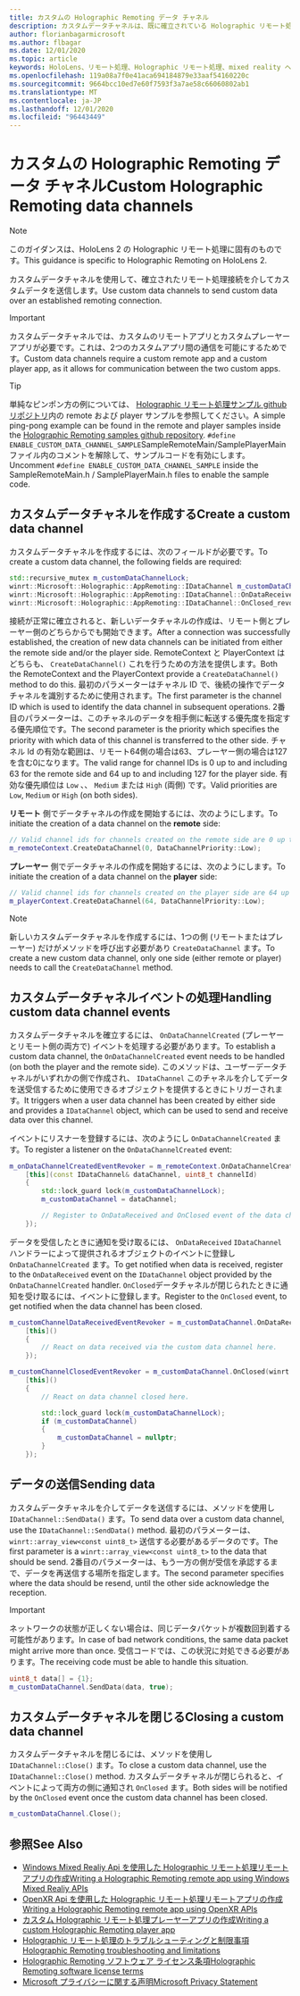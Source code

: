 ```yaml
---
title: カスタムの Holographic Remoting データ チャネル
description: カスタムデータチャネルは、既に確立されている Holographic リモート処理接続を介してユーザーデータを送信するために使用できます。
author: florianbagarmicrosoft
ms.author: flbagar
ms.date: 12/01/2020
ms.topic: article
keywords: HoloLens、リモート処理、Holographic リモート処理、mixed reality ヘッドセット、windows mixed reality ヘッドセット、仮想現実のヘッドセット、データチャネル
ms.openlocfilehash: 119a08a7f0e41aca694184879e33aaf54160220c
ms.sourcegitcommit: 9664bcc10ed7e60f7593f3a7ae58c66060802ab1
ms.translationtype: MT
ms.contentlocale: ja-JP
ms.lasthandoff: 12/01/2020
ms.locfileid: "96443449"
---
```

# <a name="custom-holographic-remoting-data-channels"></a><span data-ttu-id="19e31-104">カスタムの Holographic Remoting データ チャネル</span><span class="sxs-lookup"><span data-stu-id="19e31-104">Custom Holographic Remoting data channels</span></span>

>[!NOTE]
><span data-ttu-id="19e31-105">このガイダンスは、HoloLens 2 の Holographic リモート処理に固有のものです。</span><span class="sxs-lookup"><span data-stu-id="19e31-105">This guidance is specific to Holographic Remoting on HoloLens 2.</span></span>

<span data-ttu-id="19e31-106">カスタムデータチャネルを使用して、確立されたリモート処理接続を介してカスタムデータを送信します。</span><span class="sxs-lookup"><span data-stu-id="19e31-106">Use custom data channels to send custom data over an established remoting connection.</span></span>

>[!IMPORTANT]
><span data-ttu-id="19e31-107">カスタムデータチャネルでは、カスタムのリモートアプリとカスタムプレーヤーアプリが必要です。これは、2つのカスタムアプリ間の通信を可能にするためです。</span><span class="sxs-lookup"><span data-stu-id="19e31-107">Custom data channels require a custom remote app and a custom player app, as it allows for communication between the two custom apps.</span></span>

>[!TIP]
><span data-ttu-id="19e31-108">単純なピンポン方の例については、 [Holographic リモート処理サンプル github リポジトリ](https://github.com/microsoft/MixedReality-HolographicRemoting-Samples)内の remote および player サンプルを参照してください。</span><span class="sxs-lookup"><span data-stu-id="19e31-108">A simple ping-pong example can be found in the remote and player samples inside the [Holographic Remoting samples github repository](https://github.com/microsoft/MixedReality-HolographicRemoting-Samples).</span></span> <span data-ttu-id="19e31-109">```#define ENABLE_CUSTOM_DATA_CHANNEL_SAMPLE```SampleRemoteMain/SamplePlayerMain ファイル内のコメントを解除して、サンプルコードを有効にします。</span><span class="sxs-lookup"><span data-stu-id="19e31-109">Uncomment ```#define ENABLE_CUSTOM_DATA_CHANNEL_SAMPLE``` inside the SampleRemoteMain.h / SamplePlayerMain.h files to enable the sample code.</span></span>


## <a name="create-a-custom-data-channel"></a><span data-ttu-id="19e31-110">カスタムデータチャネルを作成する</span><span class="sxs-lookup"><span data-stu-id="19e31-110">Create a custom data channel</span></span>


<span data-ttu-id="19e31-111">カスタムデータチャネルを作成するには、次のフィールドが必要です。</span><span class="sxs-lookup"><span data-stu-id="19e31-111">To create a custom data channel, the following fields are required:</span></span>
```cpp
std::recursive_mutex m_customDataChannelLock;
winrt::Microsoft::Holographic::AppRemoting::IDataChannel m_customDataChannel = nullptr;
winrt::Microsoft::Holographic::AppRemoting::IDataChannel::OnDataReceived_revoker m_customChannelDataReceivedEventRevoker;
winrt::Microsoft::Holographic::AppRemoting::IDataChannel::OnClosed_revoker m_customChannelClosedEventRevoker;
```

<span data-ttu-id="19e31-112">接続が正常に確立されると、新しいデータチャネルの作成は、リモート側とプレーヤー側のどちらからでも開始できます。</span><span class="sxs-lookup"><span data-stu-id="19e31-112">After a connection was successfully established, the creation of new data channels can be initiated from either the remote side and/or the player side.</span></span> <span data-ttu-id="19e31-113">RemoteContext と PlayerContext はどちらも、 ```CreateDataChannel()``` これを行うための方法を提供します。</span><span class="sxs-lookup"><span data-stu-id="19e31-113">Both the RemoteContext and the PlayerContext provide a ```CreateDataChannel()``` method to do this.</span></span> <span data-ttu-id="19e31-114">最初のパラメーターはチャネル ID で、後続の操作でデータチャネルを識別するために使用されます。</span><span class="sxs-lookup"><span data-stu-id="19e31-114">The first parameter is the channel ID which is used to identify the data channel in subsequent operations.</span></span> <span data-ttu-id="19e31-115">2番目のパラメーターは、このチャネルのデータを相手側に転送する優先度を指定する優先順位です。</span><span class="sxs-lookup"><span data-stu-id="19e31-115">The second parameter is the priority which specifies the priority with which data of this channel is transferred to the other side.</span></span> <span data-ttu-id="19e31-116">チャネル Id の有効な範囲は、リモート64側の場合は63、プレーヤー側の場合は127を含む0になります。</span><span class="sxs-lookup"><span data-stu-id="19e31-116">The valid range for channel IDs is 0 up to and including 63 for the remote side and 64 up to and including 127 for the player side.</span></span> <span data-ttu-id="19e31-117">有効な優先順位は ```Low``` 、、 ```Medium``` または ```High``` (両側) です。</span><span class="sxs-lookup"><span data-stu-id="19e31-117">Valid priorities are ```Low```, ```Medium``` or ```High``` (on both sides).</span></span>

<span data-ttu-id="19e31-118">**リモート** 側でデータチャネルの作成を開始するには、次のようにします。</span><span class="sxs-lookup"><span data-stu-id="19e31-118">To initiate the creation of a data channel on the **remote** side:</span></span>
```cpp
// Valid channel ids for channels created on the remote side are 0 up to and including 63
m_remoteContext.CreateDataChannel(0, DataChannelPriority::Low);
```

<span data-ttu-id="19e31-119">**プレーヤー** 側でデータチャネルの作成を開始するには、次のようにします。</span><span class="sxs-lookup"><span data-stu-id="19e31-119">To initiate the creation of a data channel on the **player** side:</span></span>
```cpp
// Valid channel ids for channels created on the player side are 64 up to and including 127
m_playerContext.CreateDataChannel(64, DataChannelPriority::Low);
```

>[!NOTE]
><span data-ttu-id="19e31-120">新しいカスタムデータチャネルを作成するには、1つの側 (リモートまたはプレーヤー) だけがメソッドを呼び出す必要があり ```CreateDataChannel``` ます。</span><span class="sxs-lookup"><span data-stu-id="19e31-120">To create a new custom data channel, only one side (either remote or player) needs to call the ```CreateDataChannel``` method.</span></span>

## <a name="handling-custom-data-channel-events"></a><span data-ttu-id="19e31-121">カスタムデータチャネルイベントの処理</span><span class="sxs-lookup"><span data-stu-id="19e31-121">Handling custom data channel events</span></span>

<span data-ttu-id="19e31-122">カスタムデータチャネルを確立するには、 ```OnDataChannelCreated``` (プレーヤーとリモート側の両方で) イベントを処理する必要があります。</span><span class="sxs-lookup"><span data-stu-id="19e31-122">To establish a custom data channel, the ```OnDataChannelCreated``` event needs to be handled (on both the player and the remote side).</span></span> <span data-ttu-id="19e31-123">このメソッドは、ユーザーデータチャネルがいずれかの側で作成され、 ```IDataChannel``` このチャネルを介してデータを送受信するために使用できるオブジェクトを提供するときにトリガーされます。</span><span class="sxs-lookup"><span data-stu-id="19e31-123">It triggers when a user data channel has been created by either side and provides a ```IDataChannel``` object, which can be used to send and receive data over this channel.</span></span>

<span data-ttu-id="19e31-124">イベントにリスナーを登録するには、次のようにし ```OnDataChannelCreated``` ます。</span><span class="sxs-lookup"><span data-stu-id="19e31-124">To register a listener on the ```OnDataChannelCreated``` event:</span></span>
```cpp
m_onDataChannelCreatedEventRevoker = m_remoteContext.OnDataChannelCreated(winrt::auto_revoke,
    [this](const IDataChannel& dataChannel, uint8_t channelId)
    {
        std::lock_guard lock(m_customDataChannelLock);
        m_customDataChannel = dataChannel;

        // Register to OnDataReceived and OnClosed event of the data channel here, see below...
    });
```

<span data-ttu-id="19e31-125">データを受信したときに通知を受け取るには、 ```OnDataReceived``` ```IDataChannel``` ハンドラーによって提供されるオブジェクトのイベントに登録し ```OnDataChannelCreated``` ます。</span><span class="sxs-lookup"><span data-stu-id="19e31-125">To get notified when data is received, register to the ```OnDataReceived``` event on the ```IDataChannel``` object provided by the ```OnDataChannelCreated``` handler.</span></span> <span data-ttu-id="19e31-126">```OnClosed```データチャネルが閉じられたときに通知を受け取るには、イベントに登録します。</span><span class="sxs-lookup"><span data-stu-id="19e31-126">Register to the ```OnClosed``` event, to get notified when the data channel has been closed.</span></span>

```cpp
m_customChannelDataReceivedEventRevoker = m_customDataChannel.OnDataReceived(winrt::auto_revoke, 
    [this]()
    {
        // React on data received via the custom data channel here.
    });

m_customChannelClosedEventRevoker = m_customDataChannel.OnClosed(winrt::auto_revoke,
    [this]()
    {
        // React on data channel closed here.

        std::lock_guard lock(m_customDataChannelLock);
        if (m_customDataChannel)
        {
            m_customDataChannel = nullptr;
        }
    });
```

## <a name="sending-data"></a><span data-ttu-id="19e31-127">データの送信</span><span class="sxs-lookup"><span data-stu-id="19e31-127">Sending data</span></span>

<span data-ttu-id="19e31-128">カスタムデータチャネルを介してデータを送信するには、メソッドを使用し ```IDataChannel::SendData()``` ます。</span><span class="sxs-lookup"><span data-stu-id="19e31-128">To send data over a custom data channel, use the ```IDataChannel::SendData()``` method.</span></span> <span data-ttu-id="19e31-129">最初のパラメーターは、 ```winrt::array_view<const uint8_t>``` 送信する必要があるデータのです。</span><span class="sxs-lookup"><span data-stu-id="19e31-129">The first parameter is a ```winrt::array_view<const uint8_t>``` to the data that should be send.</span></span> <span data-ttu-id="19e31-130">2番目のパラメーターは、もう一方の側が受信を承認するまで、データを再送信する場所を指定します。</span><span class="sxs-lookup"><span data-stu-id="19e31-130">The second parameter specifies where the data should be resend, until the other side acknowledge the reception.</span></span> 

>[!IMPORTANT]
><span data-ttu-id="19e31-131">ネットワークの状態が正しくない場合は、同じデータパケットが複数回到着する可能性があります。</span><span class="sxs-lookup"><span data-stu-id="19e31-131">In case of bad network conditions, the same data packet might arrive more than once.</span></span> <span data-ttu-id="19e31-132">受信コードでは、この状況に対処できる必要があります。</span><span class="sxs-lookup"><span data-stu-id="19e31-132">The receiving code must be able to handle this situation.</span></span>

```cpp
uint8_t data[] = {1};
m_customDataChannel.SendData(data, true);
```

## <a name="closing-a-custom-data-channel"></a><span data-ttu-id="19e31-133">カスタムデータチャネルを閉じる</span><span class="sxs-lookup"><span data-stu-id="19e31-133">Closing a custom data channel</span></span>

<span data-ttu-id="19e31-134">カスタムデータチャネルを閉じるには、メソッドを使用し ```IDataChannel::Close()``` ます。</span><span class="sxs-lookup"><span data-stu-id="19e31-134">To close a custom data channel, use the ```IDataChannel::Close()``` method.</span></span> <span data-ttu-id="19e31-135">カスタムデータチャネルが閉じられると、イベントによって両方の側に通知され ```OnClosed``` ます。</span><span class="sxs-lookup"><span data-stu-id="19e31-135">Both sides will be notified by the ```OnClosed``` event once the custom data channel has been closed.</span></span>

```cpp
m_customDataChannel.Close();
```

## <a name="see-also"></a><span data-ttu-id="19e31-136">参照</span><span class="sxs-lookup"><span data-stu-id="19e31-136">See Also</span></span>
* [<span data-ttu-id="19e31-137">Windows Mixed Realiy Api を使用した Holographic リモート処理リモートアプリの作成</span><span class="sxs-lookup"><span data-stu-id="19e31-137">Writing a Holographic Remoting remote app using Windows Mixed Realiy APIs</span></span>](holographic-remoting-create-remote-wmr.md)
* [<span data-ttu-id="19e31-138">OpenXR Api を使用した Holographic リモート処理リモートアプリの作成</span><span class="sxs-lookup"><span data-stu-id="19e31-138">Writing a Holographic Remoting remote app using OpenXR APIs</span></span>](holographic-remoting-create-remote-openxr.md)
* [<span data-ttu-id="19e31-139">カスタム Holographic リモート処理プレーヤーアプリの作成</span><span class="sxs-lookup"><span data-stu-id="19e31-139">Writing a custom Holographic Remoting player app</span></span>](holographic-remoting-create-player.md)
* [<span data-ttu-id="19e31-140">Holographic リモート処理のトラブルシューティングと制限事項</span><span class="sxs-lookup"><span data-stu-id="19e31-140">Holographic Remoting troubleshooting and limitations</span></span>](holographic-remoting-troubleshooting.md)
* [<span data-ttu-id="19e31-141">Holographic Remoting ソフトウェア ライセンス条項</span><span class="sxs-lookup"><span data-stu-id="19e31-141">Holographic Remoting software license terms</span></span>](https://docs.microsoft.com//legal/mixed-reality/microsoft-holographic-remoting-software-license-terms)
* [<span data-ttu-id="19e31-142">Microsoft プライバシーに関する声明</span><span class="sxs-lookup"><span data-stu-id="19e31-142">Microsoft Privacy Statement</span></span>](https://go.microsoft.com/fwlink/?LinkId=521839)
